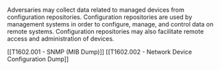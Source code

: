 Adversaries may collect data related to managed devices from configuration repositories. Configuration repositories are used by management systems in order to configure, manage, and control data on remote systems. Configuration repositories may also facilitate remote access and administration of devices.

[[T1602.001 - SNMP (MIB Dump)]]
[[T1602.002 - Network Device Configuration Dump]]